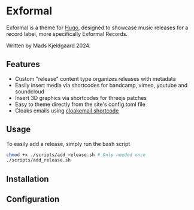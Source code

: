 # Exformal

Exformal is a theme for [Hugo](https://gohugo.io/), designed to showcase music releases for a record label, more specifically Exformal Records.

Written by Mads Kjeldgaard 2024.

## Features

- Custom "release" content type organizes releases with metadata
- Easily insert media via shortcodes for bandcamp, vimeo, youtube and soundcloud
- Insert 3D graphics via shortcodes for threejs patches
- Easy to theme directly from the site's config.toml file
- Cloaks emails using [cloakemail shortcode](https://github.com/martignoni/hugo-cloak-email)

## Usage

To easily add a release, simply run the bash script

```bash
chmod +x ./scripts/add_release.sh # Only needed once
./scripts/add_release.sh
```

## Installation

## Configuration
